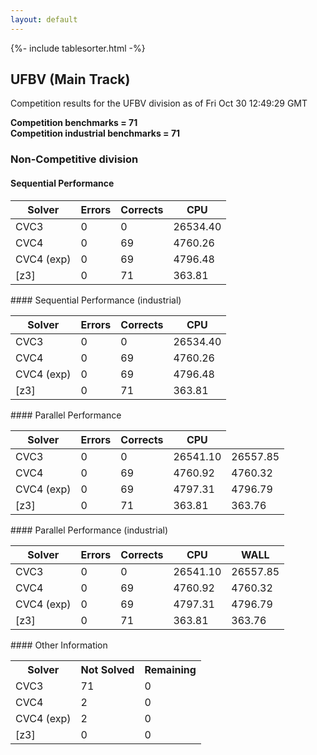 ```yaml
---
layout: default
---
```

{%- include tablesorter.html -%}

##  UFBV (Main Track)

Competition results for the UFBV division as of Fri Oct 30 12:49:29 GMT

**Competition benchmarks = 71** 
**<br/>Competition industrial benchmarks = 71** 

###  Non-Competitive division  




#### Sequential Performance
<table id="sequential" class="result sorted">
<thead>
<tr>
<th class="center">Solver</th><th class="center">Errors</th>
<th class="center">Corrects</th>
<th class="center">CPU</th>
</tr>
</thead>
<tr>
<td>CVC3</td>
<td class="right">0</td>
<td class="right">0</td>
<td class="right">26534.40</td>
</tr>
<tr>
<td>CVC4</td>
<td class="right">0</td>
<td class="right">69</td>
<td class="right">4760.26</td>
</tr>
<tr>
<td>CVC4 (exp)</td>
<td class="right">0</td>
<td class="right">69</td>
<td class="right">4796.48</td>
</tr>
<tr>
<td>[z3]</td>
<td class="right">0</td>
<td class="right">71</td>
<td class="right">363.81</td>
</tr>
</table>
#### Sequential Performance (industrial)
<table id="sequentiali" class="result sorted">
<thead>
<tr>
<th class="center">Solver</th><th class="center">Errors</th>
<th class="center">Corrects</th>
<th class="center">CPU</th>
</tr>
</thead>
<tr>
<td>CVC3</td>
<td class="right">0</td>
<td class="right">0</td>
<td class="right">26534.40</td>
</tr>
<tr>
<td>CVC4</td>
<td class="right">0</td>
<td class="right">69</td>
<td class="right">4760.26</td>
</tr>
<tr>
<td>CVC4 (exp)</td>
<td class="right">0</td>
<td class="right">69</td>
<td class="right">4796.48</td>
</tr>
<tr>
<td>[z3]</td>
<td class="right">0</td>
<td class="right">71</td>
<td class="right">363.81</td>
</tr>
</table>
#### Parallel Performance
<table id="parallel" class="result sorted">
<thead>
<tr>
<th class="center">Solver</th><th class="center">Errors</th>
<th class="center">Corrects</th>
<th class="center">CPU</th>
</tr>
</thead>
<tr>
<td>CVC3</td>
<td class="right">0</td>
<td class="right">0</td>
<td class="right">26541.10</td>
<td class="right">26557.85</td>
</tr>
<tr>
<td>CVC4</td>
<td class="right">0</td>
<td class="right">69</td>
<td class="right">4760.92</td>
<td class="right">4760.32</td>
</tr>
<tr>
<td>CVC4 (exp)</td>
<td class="right">0</td>
<td class="right">69</td>
<td class="right">4797.31</td>
<td class="right">4796.79</td>
</tr>
<tr>
<td>[z3]</td>
<td class="right">0</td>
<td class="right">71</td>
<td class="right">363.81</td>
<td class="right">363.76</td>
</tr>

</table>
#### Parallel Performance (industrial)
<table id="paralleli" class="result sorted">
<thead>
<tr>
<th class="center">Solver</th><th class="center">Errors</th>
<th class="center">Corrects</th>
<th class="center">CPU</th>
<th class="center">WALL</th>
</tr>
</thead>
<tr>
<td>CVC3</td>
<td class="right">0</td>
<td class="right">0</td>
<td class="right">26541.10</td>
<td class="right">26557.85</td>
</tr>
<tr>
<td>CVC4</td>
<td class="right">0</td>
<td class="right">69</td>
<td class="right">4760.92</td>
<td class="right">4760.32</td>
</tr>
<tr>
<td>CVC4 (exp)</td>
<td class="right">0</td>
<td class="right">69</td>
<td class="right">4797.31</td>
<td class="right">4796.79</td>
</tr>
<tr>
<td>[z3]</td>
<td class="right">0</td>
<td class="right">71</td>
<td class="right">363.81</td>
<td class="right">363.76</td>
</tr>

</table>
#### Other Information
<table>
<tr>
<th class="center">Solver</th>
<th class="center">Not Solved</th>
<th class="center">Remaining</th>
</tr>
<tr>
<td>CVC3</td>
<td class="right">71</td>
<td class="right">0</td>
</tr>
<tr>
<td>CVC4</td>
<td class="right">2</td>
<td class="right">0</td>
</tr>
<tr>
<td>CVC4 (exp)</td>
<td class="right">2</td>
<td class="right">0</td>
</tr>
<tr>
<td>[z3]</td>
<td class="right">0</td>
<td class="right">0</td>
</tr>
</table>

